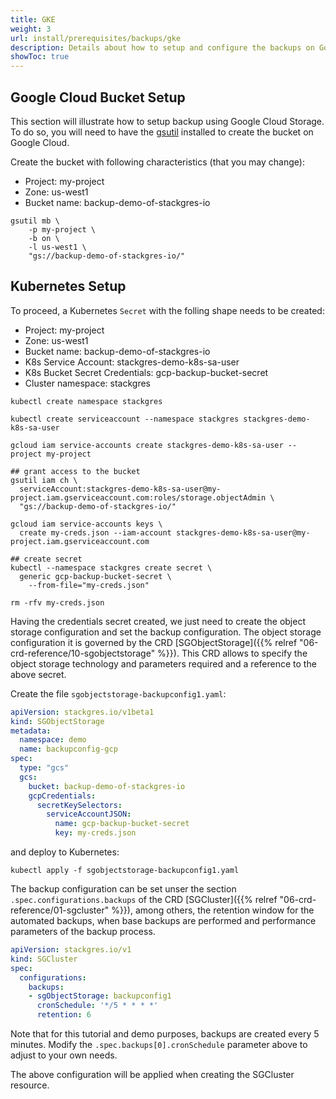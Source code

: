 ```yaml
---
title: GKE
weight: 3
url: install/prerequisites/backups/gke
description: Details about how to setup and configure the backups on Google Cloud Storage.
showToc: true
---
```


## Google Cloud Bucket Setup

This section will illustrate how to setup backup using Google Cloud Storage. To do so, you will need to have the [gsutil](https://cloud.google.com/storage/docs/gsutil_install) installed to create the bucket on Google Cloud.

Create the bucket with following characteristics (that you may change):

* Project: my-project
* Zone: us-west1
* Bucket name: backup-demo-of-stackgres-io

```
gsutil mb \
    -p my-project \
    -b on \
    -l us-west1 \
    "gs://backup-demo-of-stackgres-io/"
```

## Kubernetes Setup

To proceed, a Kubernetes `Secret` with the folling shape needs to be created:

* Project: my-project
* Zone: us-west1
* Bucket name: backup-demo-of-stackgres-io
* K8s Service Account: stackgres-demo-k8s-sa-user
* K8s Bucket Secret Credentials: gcp-backup-bucket-secret
* Cluster namespace: stackgres

```
kubectl create namespace stackgres

kubectl create serviceaccount --namespace stackgres stackgres-demo-k8s-sa-user

gcloud iam service-accounts create stackgres-demo-k8s-sa-user --project my-project

## grant access to the bucket
gsutil iam ch \
  serviceAccount:stackgres-demo-k8s-sa-user@my-project.iam.gserviceaccount.com:roles/storage.objectAdmin \
  "gs://backup-demo-of-stackgres-io/"

gcloud iam service-accounts keys \
  create my-creds.json --iam-account stackgres-demo-k8s-sa-user@my-project.iam.gserviceaccount.com

## create secret
kubectl --namespace stackgres create secret \
  generic gcp-backup-bucket-secret \
	--from-file="my-creds.json"

rm -rfv my-creds.json
```

Having the credentials secret created, we just need to create the object storage configuration and set the backup configuration.
 The object storage configuration it is governed by the CRD
 [SGObjectStorage]({{% relref "06-crd-reference/10-sgobjectstorage" %}}). This CRD allows to specify the object storage technology
 and parameters required and a reference to the above secret.

Create the file `sgobjectstorage-backupconfig1.yaml`:

```yaml
apiVersion: stackgres.io/v1beta1
kind: SGObjectStorage
metadata:
  namespace: demo
  name: backupconfig-gcp
spec:
  type: "gcs"
  gcs:
    bucket: backup-demo-of-stackgres-io
    gcpCredentials:
      secretKeySelectors:
        serviceAccountJSON: 
          name: gcp-backup-bucket-secret
          key: my-creds.json
```

and deploy to Kubernetes:

```
kubectl apply -f sgobjectstorage-backupconfig1.yaml
```

The backup configuration can be set unser the section `.spec.configurations.backups` of the CRD
 [SGCluster]({{% relref "06-crd-reference/01-sgcluster" %}}), among others, the retention window for the automated backups,
 when base backups are performed and performance parameters of the backup process.

```yaml
apiVersion: stackgres.io/v1
kind: SGCluster
spec:
  configurations:
    backups:
    - sgObjectStorage: backupconfig1
      cronSchedule: '*/5 * * * *'
      retention: 6
```

Note that for this tutorial and demo purposes, backups are created every 5 minutes. Modify the
`.spec.backups[0].cronSchedule` parameter above to adjust to your own needs.

The above configuration will be applied when creating the SGCluster resource.

